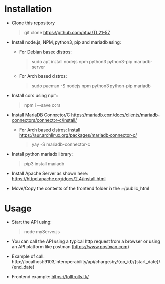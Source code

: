 # **Installation**

- Clone this repository
  > git clone https://github.com/ntua/TL21-57

- Install node.js, NPM, python3, pip and mariadb using:
  - For Debian based distros: 
    > sudo apt install nodejs npm python3 python3-pip mariadb-server
  - For Arch based distros:
    > sudo pacman -S nodejs npm python3 python-pip mariadb
- Install cors using npm:
  >npm i --save cors

- Install MariaDB Connector/C
  https://mariadb.com/docs/clients/mariadb-connectors/connector-c/install/
  - For Arch based distros:
    Install https://aur.archlinux.org/packages/mariadb-connector-c/
    > yay -S mariadb-connector-c

- Install python mariadb library:
  > pip3 install mariadb
- Install Apache Server as shown here:
  https://httpd.apache.org/docs/2.4/install.html
- Move/Copy the contents of the frontend folder in the ~/public_html
 






# **Usage**

- Start the API using:
  > node myServer.js

- You can call the API using a typical http request from a browser or using an API platform like postman (https://www.postman.com)

- Example of call: http://localhost:9103/interoperability/api/chargesby/{op_id}/{start_date}/{end_date}
- Frontend example: https://tolltrolls.tk/
